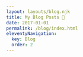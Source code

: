 ```yaml
---
layout: layouts/blog.njk
title: My Blog Posts 📝
date: 2017-01-01
permalink: /blog/index.html
eleventyNavigation:
  key: Blog
  order: 2
---
```

